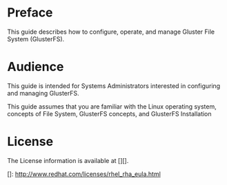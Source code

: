Preface
=======

This guide describes how to configure, operate, and manage Gluster File
System (GlusterFS).

Audience
========

This guide is intended for Systems Administrators interested in
configuring and managing GlusterFS.

This guide assumes that you are familiar with the Linux operating
system, concepts of File System, GlusterFS concepts, and GlusterFS
Installation

License
=======

The License information is available at [][].

  []: http://www.redhat.com/licenses/rhel_rha_eula.html

